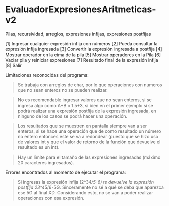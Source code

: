 # EvaluadorExpresionesAritmeticas-v2
Pilas, recursividad, arreglos, expresiones infijas, expresiones postfijas

[1] Ingresar cualquier expresión infija con números
[2] Pueda consultar la expresión infija ingresada
[3] Convertir la expresión ingresada a postfija
[4] Mostrar operador en la cima de la pila
[5] Mostrar operadores en la Pila
[6] Vaciar pila y reiniciar expresiones
[7] Resultado final de la expresión infija
[8] Salir

Limitaciones reconocidas del programa:
> Se trabaja con arreglos de char, por lo que operaciones con numeros que no sean enteros no se pueden realizar.

> No es recomendable ingresar valores que no sean enteros, si se ingresa algo como A+B o 1.5+3, si bien en el primer ejemplo si se podrá realizar una expresión postfija de la expresión ingresada, en ninguno de los casos se podrá hacer una operación.

> Los resultados que se muestren en pantalla siempre van a ser enteros, si se hace una operación que de como resultado un número no entero entonces este se va a redondear (puesto que se hizo uso de valores int y que el valor de retorno de la función que devuelve el resultado es un int).

> Hay un límite para el tamaño de las expresiones ingresadas (máximo 20 caracteres ingresados).

Errores encontrados al momento de ejecutar el programa:
> Si ingresas la expresión infija (2^3*4/5-6) te devuelve la expresión postfija 23^4*5/6-5G. Sinceramente no sé a qué se deba que aparezca ese 5G al final XD.
> Considerando esto, no se van a poder realizar operaciones con esa expresión.
